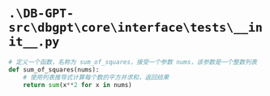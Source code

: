 # `.\DB-GPT-src\dbgpt\core\interface\tests\__init__.py`

```py
# 定义一个函数，名称为 sum_of_squares，接受一个参数 nums，该参数是一个整数列表
def sum_of_squares(nums):
    # 使用列表推导式计算每个数的平方并求和，返回结果
    return sum(x**2 for x in nums)
```